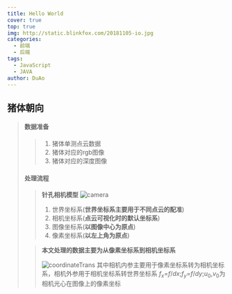 ```yaml
---
title: Hello World
cover: true
top: true
img: http://static.blinkfox.com/20181105-io.jpg
categories:
  - 前端
  - 后端
tags:
  - JavaScript
  - JAVA
author: DuAo
---
```

## 猪体朝向
>#### 数据准备
>>1. 猪体单测点云数据
>>2. 猪体对应的rgb图像
>>3. 猪体对应的深度图像
>
>#### 处理流程
>>**针孔相机模型**
>>![camera](../image/camera.png)
>>1. 世界坐标系(**世界坐标系主要用于不同点云的配准**)
>>2. 相机坐标系(**点云可视化时的默认坐标系**)
>>3. 图像坐标系(**以图像中心为原点**)
>>4. 像素坐标系(**以左上角为原点**)
>
>
>>**本文处理的数据主要为从像素坐标系到相机坐标系**
>>
>>![coordinateTrans](../image/coordinateTrans.png)
>>其中相机内参主要用于像素坐标系转为相机坐标系，相机外参用于相机坐标系转世界坐标系
>>$f$<sub>$x$</sub>=$f/dx$;$f$<sub>$y$</sub>=$f/dy$;$u$<sub>0</sub>,$v$<sub>0</sub>为相机光心在图像上的像素坐标